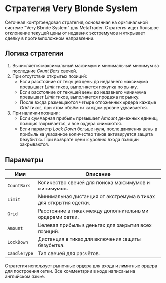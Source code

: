 # Стратегия Very Blonde System

Сеточная контртрендовая стратегия, основанная на оригинальной системе "Very Blonde System" для MetaTrader. Стратегия ищет большое отклонение текущей цены от недавних экстремумов и открывает сделку в противоположном направлении.

## Логика стратегии
1. Вычисляется максимальный максимум и минимальный минимум за последние *Count Bars* свечей.
2. При отсутствии открытых позиций:
   - Если расстояние от текущей цены до недавнего максимума превышает *Limit* тиков, выполняется покупка по рынку.
   - Если расстояние от текущей цены до недавнего минимума превышает *Limit* тиков, выполняется продажа по рынку.
   - После входа размещаются четыре отложенных ордера каждые *Grid* тиков, при этом объём на каждом уровне удваивается.
3. При наличии позиции:
   - Если суммарная прибыль превышает *Amount* денежных единиц, позиция закрывается, а все ордера снимаются.
   - Если параметр *Lock Down* больше нуля, после движения цены в прибыль на указанное количество тиков активируется защита безубытка. При возврате цены к уровню входа позиции закрываются.

## Параметры
| Имя | Описание |
|------|---------|
| `CountBars` | Количество свечей для поиска максимумов и минимумов. |
| `Limit` | Минимальная дистанция от экстремума в тиках для открытия сделки. |
| `Grid` | Расстояние в тиках между дополнительными ордерами сетки. |
| `Amount` | Целевая прибыль в деньгах для закрытия всех позиций. |
| `LockDown` | Дистанция в тиках для включения защиты безубытка. |
| `CandleType` | Тип свечей для расчётов. |

Стратегия использует рыночные ордера для входа и лимитные ордера для построения сетки. Все комментарии в коде написаны на английском языке.
